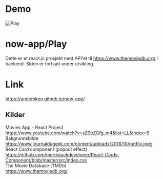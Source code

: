 # Demo<br>
 ![Play](demo.gif)

# now-app/Play
Dette er et react.js prosjekt med API'et til https://www.themoviedb.org/ i backend. Siden er fortsatt under utvikling. 

# Link
https://anderskoo.github.io/now-app/<br>

## Kilder<br>
Movies App - React Project<br>
https://www.youtube.com/watch?v=sZ0bZGfg_m4&list=LL&index=5<br>
Bakgrunnsbilde<br>
https://www.journaldugeek.com/content/uploads/2018/10/netflix.jpeg<br>
React Card component (popout effect)<br>
https://github.com/mernstackdeveloper/React-Cards-Component/blob/master/src/index.css<br>
The Movie Database (TMDb)<br>
https://www.themoviedb.org/<br>

<br>
<br>
<br>
<br>
<br>
<br>
